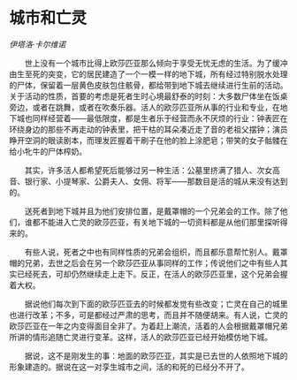 # 城市和亡灵

*伊塔洛·卡尔维诺*

　　世上没有一个城市比得上欧莎匹亚那么倾向于享受无忧无虑的生活。为了缓冲由生至死的突变，它的居民建造了一个一模一样的地下城，所有经过特别脱水处理的尸体，保留着一层黄色皮肤包住骸骨，都给带到地下城去继续进行生前的活动。关于活动的性质，首要的考虑是死者生时心境最舒泰的时刻：大多数尸体坐在饭桌旁边，或者在跳舞，或者在吹奏乐器。活人的欧莎匹亚所从事的行业和专业，在地下城也同样经营着——最低限度，都是生者乐于经营而永不厌烦的行业：钟表匠在环绕身边的那些不再走动的钟表里，把干枯的耳朵凑近走了音的老祖父摆钟；演员睁开空洞的眼读剧本，而理发匠握着干刷子在他的脸上涂肥皂；带笑的女子骷髅在给小牝牛的尸体榨奶。

　　其实，许多活人都希望死后能够过另一种生活：公墓里挤满了猎人、次女高音、银行家、小提琴家、公爵夫人、女佣、将军——那数目是活的城从来没有达到的。

　　送死者到地下城并且为他们安排位置，是戴罩帽的一个兄弟会的工作。除了他们，谁都不能进入亡灵的欧莎匹亚，有关地下城的一切资料都是从他们那里探听得来的。

　　有些人说，死者之中也有同样性质的兄弟会组织，而且都乐意帮忙别人。戴罩帽的兄弟，去世之后会在另一个欧莎匹亚从事同样的工作；传说他们之中有些人其实已经死去，可却仍然继续走上走下。反正，在活人的欧莎匹亚里，这个兄弟会握着大权。

　　据说他们每次到下面的欧莎匹亚去的时候都发觉有些改变；亡灵在自己的城里也进行改革；不多，可是都经过严肃的思考，而且并不随便胡来。有人说，亡灵的欧莎匹亚在一年之内变得面目全非了。为着赶上潮流，活着的人会根据戴罩帽兄弟所讲的情形追随亡灵进行变革。这样，活人的欧莎匹亚已经开始模仿地下城。

　　据说，这不是刚发生的事：地面的欧莎匹亚，其实是已去世的人依照地下城的形象建造的。据说在这一对孪生城市之间，活的和死的已经分不开了。